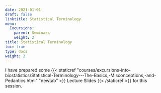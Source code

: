 ```yaml
---
date: 2021-01-01
draft: false
linktitle: Statistical Terminology
menu:
  Excursions:
    parent: Seminars
    weight: 2
title: Statistical Terminology
toc: true
type: docs
weight: 2
---
```


I have prepared some {{< staticref "courses/excursions-into-biostatistics/Statistical-Terminology---The-Basics,-Misconceptions,-and-Pedantics.html" "newtab" >}} Lecture Slides {{< /staticref >}} for this session.